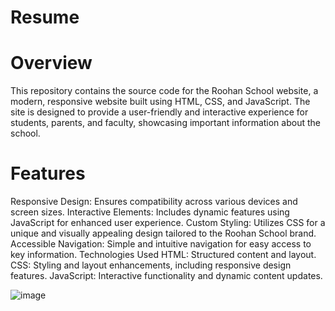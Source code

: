 # Resume
# Overview
This repository contains the source code for the Roohan School website, a modern, responsive website built using HTML, CSS, and JavaScript. The site is designed to provide a user-friendly and interactive experience for students, parents, and faculty, showcasing important information about the school.

# Features
Responsive Design: Ensures compatibility across various devices and screen sizes.
Interactive Elements: Includes dynamic features using JavaScript for enhanced user experience.
Custom Styling: Utilizes CSS for a unique and visually appealing design tailored to the Roohan School brand.
Accessible Navigation: Simple and intuitive navigation for easy access to key information.
Technologies Used
HTML: Structured content and layout.
CSS: Styling and layout enhancements, including responsive design features.
JavaScript: Interactive functionality and dynamic content updates.

![image](https://github.com/user-attachments/assets/794c1907-affd-4800-a920-58bf88b46237)

